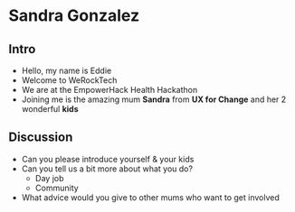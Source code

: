 # Sandra Gonzalez

## Intro

* Hello, my name is Eddie
* Welcome to WeRockTech
* We are at the EmpowerHack Health Hackathon
* Joining me is the amazing mum **Sandra** from **UX for Change** and her 2 wonderful **kids**

## Discussion

* Can you please introduce yourself & your kids
* Can you tell us a bit more about what you do?
    * Day job
    * Community
* What advice would you give to other mums who want to get involved
